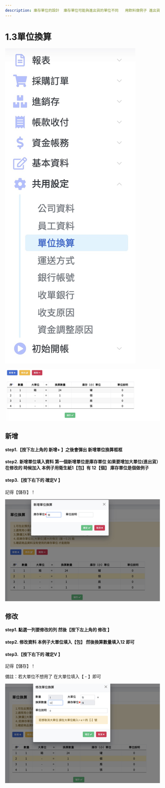 ```yaml
---
description: 庫存單位的設計  庫存單位可能與進出貨的單位不同   用飲料做例子 進出貨可能使用大單位    進出貨用【箱】但是統計庫存數量用【罐】可以在這邊設定
---
```


# 1.3單位換算

![pic1.3.1&#x55AE;&#x4F4D;&#x63DB;&#x7B97;&#x76EE;&#x9304;&#x4F4D;&#x7F6E; &#x3010;&#x5171;&#x7528;&#x8A2D;&#x5B9A;&#x3011;-&amp;gt;&#x3010;&#x55AE;&#x4F4D;&#x63DB;&#x7B97;&#x3011;](../.gitbook/assets/jie-tu-20191129-xia-wu-9.45.44.jpg)

![pic1.3.2&#x55AE;&#x4F4D;&#x63DB;&#x7B97; &#x4E0A;&#x9762;&#x7684;&#x4F8B;&#x5B50;&#x662F; &#x9032;&#x51FA;&#x8CA8;&#x55AE;&#x4F4D; 1&#x3010;&#x7BB1;&#x3011; &#x4F46;&#x662F;&#x5EAB;&#x5B58;&#x55AE;&#x4F4D;&#x3010;&#x7F50;&#x3011;](../.gitbook/assets/jie-tu-20191129-xia-wu-9.49.26.jpg)

## 新增

#### step1.【按下左上角的 新增+ 】之後會彈出 新增單位換算框框

#### step2.  新增單位填入資料 第一個新增單位是庫存單位 如果要增加大單位\(進出貨）在修改的  時候加入  本例子用衛生紙1【包】有 12【個】 庫存單位是個做例子

#### step3.【按下右下的 確定V 】

記得【儲存】！

![pic1.3.3&#x55AE;&#x4F4D;&#x65B0;&#x589E; ](../.gitbook/assets/jie-tu-20191129-xia-wu-10.00.40.jpg)

## 修改

#### step1. 點選一列要修改的列 然後【按下左上角的 修改 】

#### step2. 修改資料 本例子大單位填入【包】 然後換算數量填入12 即可

#### step3.【按下右下的 確定V 】

記得【儲存】！

備註：若大單位不想用了 在大單位填入【 - 】即可

![pic1.3.4&#x55AE;&#x4F4D;&#x4FEE;&#x6539; ](../.gitbook/assets/jie-tu-20191129-xia-wu-10.02.10.jpg)





